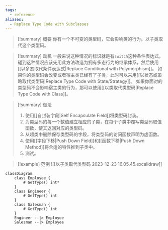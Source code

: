 ```yaml
---
tags:
  - reference
aliases:
  - Replace Type Code with Subclasses
---
```

> [!summary] 概要
> 你有一个不可变的类型码，它会影响类的行为。以子类取代这个类型码。

> [!summary] 动机
> 一般来说这种情况的标识就是有`switch`这种条件表达式，碰到这种情况应该先用此方法改造为拥有多态行为的继承体系，然后使用[[以多态取代条件表达式|Replace Conditional with Polymorphism]]。
> 如果你的类型码会改变或者宿主类已经有了子类，此时可以采用[[以状态或策略取代类型码|Replace Type Code with State/Strategy]]。
> 如果你面对的类型码不会影响宿主类的行为，那可以使用[[以类取代类型码|Replace Type Code with Class]]。

> [!summary] 做法
> 1. 使用[[自封装字段|Self Encapsulate Field]]将类型码封装。
> 2. 为类型码的每一个数值建立相应的子类，在每个子类中覆写类型码取值函数，使其返回对应的类型码。
> 3. 从超类中删除保存类型码的字段，将类型码的访问函数声明为虚函数。
> 4. 使用[[字段下移|Push Down Field]]和[[函数下移|Push Down Method]]将合适的特性推到子类中。
> 5. 测试。

> [!example] 范例
> ![[以子类取代类型码 2023-12-23 16.05.45.excalidraw]]

```mermaid
classDiagram
	class Employee {
		# GetType() int*
	}
	class Engineer {
		# GetType() int
	}
	class Salesman {
		# GetType() int
	}
	Engineer --|> Employee
	Salesman --|> Employee
```